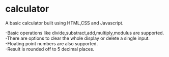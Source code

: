 # calculator
A basic calculator built using HTML,CSS and Javascript.

-Basic operations like divide,substract,add,multiply,modulus are supported.</br>
-There are options to clear the whole display or delete a single input.</br>
-Floating point numbers are also supported.</br>
-Result is rounded off to 5 decimal places.</br>
